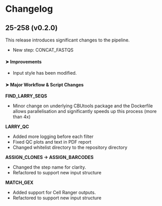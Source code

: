 # Changelog

## 25-258 (v0.2.0)

This release introduces significant changes to the pipeline.  

* New step: CONCAT_FASTQS
#### ➤ Improvements
- Input style has been modified.

#### ➤ Major Workflow & Script Changes
**FIND_LARRY_SEQS**
- Minor change on underlying CBUtools package and the Dockerfile allows parallelisation and significantly speeds up this process (more than 4x)

**LARRY_QC**
- Added more logging before each filter
- Fixed QC plots and text in PDF report
- Changed whitelist directory to the repository directory

**ASSIGN_CLONES → ASSIGN_BARCODES**
- Changed the step name for clarity.
- Refactored to support new input structure

**MATCH_GEX**
- Added support for Cell Ranger outputs.
- Refactored to support new input structure
